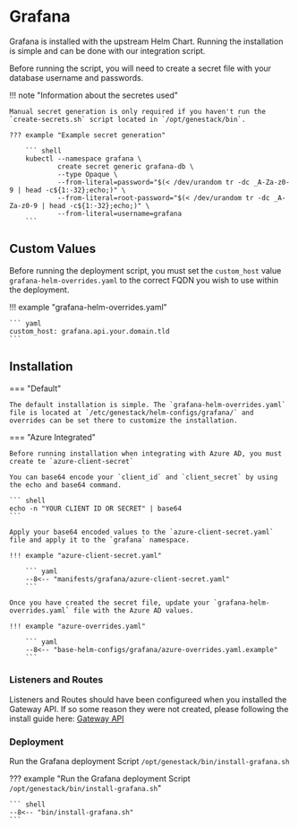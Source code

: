 # Grafana

Grafana is installed with the upstream Helm Chart. Running the installation is simple and can be done with our integration script.

Before running the script, you will need to create a secret file with your database username and passwords.

!!! note "Information about the secretes used"

    Manual secret generation is only required if you haven't run the `create-secrets.sh` script located in `/opt/genestack/bin`.

    ??? example "Example secret generation"

        ``` shell
        kubectl --namespace grafana \
                create secret generic grafana-db \
                --type Opaque \
                --from-literal=password="$(< /dev/urandom tr -dc _A-Za-z0-9 | head -c${1:-32};echo;)" \
                --from-literal=root-password="$(< /dev/urandom tr -dc _A-Za-z0-9 | head -c${1:-32};echo;)" \
                --from-literal=username=grafana
        ```

## Custom Values

Before running the deployment script, you must set the `custom_host` value `grafana-helm-overrides.yaml` to the correct FQDN you wish to use within the deployment.

!!! example "grafana-helm-overrides.yaml"

    ``` yaml
    custom_host: grafana.api.your.domain.tld
    ```

## Installation

=== "Default"

    The default installation is simple. The `grafana-helm-overrides.yaml` file is located at `/etc/genestack/helm-configs/grafana/` and overrides can be set there to customize the installation.

=== "Azure Integrated"

    Before running installation when integrating with Azure AD, you must create te `azure-client-secret`

    You can base64 encode your `client_id` and `client_secret` by using the echo and base64 command.

    ``` shell
    echo -n "YOUR CLIENT ID OR SECRET" | base64
    ```

    Apply your base64 encoded values to the `azure-client-secret.yaml` file and apply it to the `grafana` namespace.

    !!! example "azure-client-secret.yaml"

        ``` yaml
        --8<-- "manifests/grafana/azure-client-secret.yaml"
        ```

    Once you have created the secret file, update your `grafana-helm-overrides.yaml` file with the Azure AD values.

    !!! example "azure-overrides.yaml"

        ``` yaml
        --8<-- "base-helm-configs/grafana/azure-overrides.yaml.example"
        ```

### Listeners and Routes

Listeners and Routes should have been configureed when you installed the Gateway API.  If so some reason they were not created, please following the install guide here: [Gateway API](infrastructure-gateway-api.md)

### Deployment

Run the Grafana deployment Script `/opt/genestack/bin/install-grafana.sh`

??? example "Run the Grafana deployment Script `/opt/genestack/bin/install-grafana.sh`"

    ``` shell
    --8<-- "bin/install-grafana.sh"
    ```
